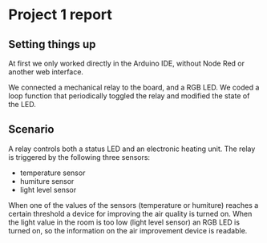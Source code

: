 # Project 1 report

## Setting things up

At first we only worked directly in the Arduino IDE, without Node Red or another web interface. 

We connected a mechanical relay to the board, and a RGB LED. We coded a loop function that periodically toggled the relay and modified the state of the LED.

## Scenario

A relay controls both a status LED and an electronic heating unit. The relay is triggered by the following three sensors:
- temperature sensor
- humiture sensor
- light level sensor

When one of the values of the sensors (temperature or humiture) reaches a certain threshold a device for improving the air quality is turned on. When the light value in the room is too low (light level sensor) an RGB LED is turned on, so the information on the air improvement device is readable.
